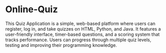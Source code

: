 # Online-Quiz
This Quiz Application is a simple, web-based platform where users can register, log in, and take quizzes on HTML, Python, and Java. It features a user-friendly interface, timer-based questions, and a scoring system that tracks performance. Users can progress through multiple quiz levels, testing and improving their programming knowledge.
